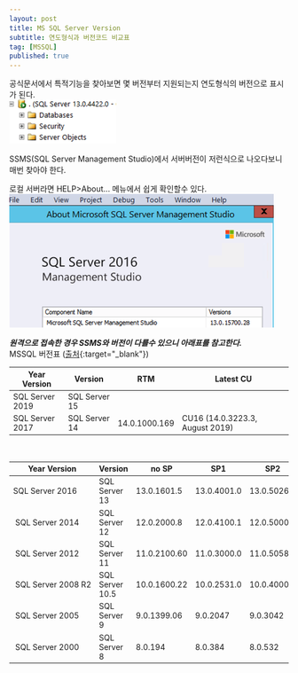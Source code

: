 ```yaml
---
layout: post
title: MS SQL Server Version 
subtitle: 연도형식과 버전코드 비교표
tag: [MSSQL]
published: true
---
```


공식문서에서 특적기능을 찾아보면 몇 버전부터 지원되는지 연도형식의 버전으로 표시가 된다.  
![SSMS_version](../img/2019-09-24-MSSQL_NAME_VERSION/2019-09-24-09-05-26.png)

SSMS(SQL Server Management Studio)에서 서버버전이 저런식으로 나오다보니 매번 찾아야 한다.

로컬 서버라면 HELP>About... 메뉴에서 쉽게 확인할수 있다.  
![SSMS_about](../img/2019-09-24-MSSQL_NAME_VERSION/2019-09-24-09-07-30.png)  

***원격으로 접속한 경우 SSMS와 버전이 다를수 있으니 아래표를 참고한다.***  
MSSQL 버전표 ([출처](https://sqlserverbuilds.blogspot.com/){:target="_blank"})

| Year Version        | Version         | RTM           | Latest CU                       |
|---------------------|-----------------|---------------|---------------------------------|
| SQL Server 2019     | SQL Server 15   |               |                                 |
| SQL Server 2017     | SQL Server 14   | 14.0.1000.169 | CU16 (14.0.3223.3, August 2019) |

<div style="padding:10px;"></div>

| Year Version        | Version         | no SP        | SP1         | SP2         | SP3         | SP4          |
|---------------------|-----------------|--------------|-------------|-------------|-------------|--------------|
| SQL Server 2016     | SQL Server 13   | 13.0.1601.5  | 13.0.4001.0 | 13.0.5026.0 |             |              |
|  SQL Server 2014    | SQL Server 12   | 12.0.2000.8     | 12.0.4100.1  | 12.0.5000.0 | 12.0.6024.0 |              |
|  SQL Server 2012    | SQL Server 11   | 11.0.2100.60 | 11.0.3000.0 | 11.0.5058.0 | 11.0.6020.0 | 11.0.7001.0  |
|  SQL Server 2008 R2 | SQL Server 10.5 | 10.0.1600.22 | 10.0.2531.0 | 10.0.4000.0 | 10.0.5500.0 | 10.0.6000.29 |
|  SQL Server 2005    | SQL Server 9    | 9.0.1399.06  | 9.0.2047    | 9.0.3042    | 9.0.4035    | 9.0.5000     |
|  SQL Server 2000    | SQL Server 8    | 8.0.194      | 8.0.384     | 8.0.532     | 8.0.760     | 8.0.2039     |

<br/>